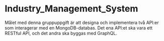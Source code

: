 # Industry_Management_System
Målet med denna gruppuppgift är att designa och implementera två API:er som interagerar med en MongoDB-databas. Det ena API:et ska vara ett RESTful API, och det andra ska byggas med GraphQL.
